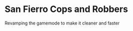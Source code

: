 San Fierro Cops and Robbers
==========================

Revamping the gamemode to make it cleaner and faster
